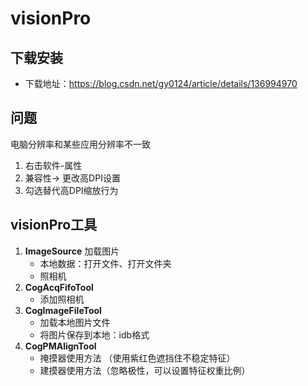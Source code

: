 # visionPro
## 下载安装

- 下载地址：https://blog.csdn.net/gy0124/article/details/136994970

## 问题
电脑分辨率和某些应用分辨率不一致
  1. 右击软件-属性
2. 兼容性-> 更改高DPI设置
3. 勾选替代高DPI缩放行为

## visionPro工具
1. **ImageSource** 加载图片
   - 本地数据：打开文件、打开文件夹
   - 照相机
2. **CogAcqFifoTool**
   - 添加照相机
3. **CogImageFileTool** 
   - 加载本地图片文件
   - 将图片保存到本地：idb格式
4. **CogPMAlignTool**
   - 掩摸器使用方法 （使用紫红色遮挡住不稳定特征）
   - 建摸器使用方法（忽略极性，可以设置特征权重比例）
